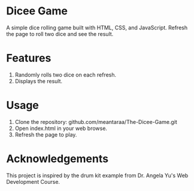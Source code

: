 # Dicee Game
A simple dice rolling game built with HTML, CSS, and JavaScript. Refresh the page to roll two dice and see the result.

# Features
1. Randomly rolls two dice on each refresh.
2. Displays the result.

# Usage
1. Clone the repository: github.com/meantaraa/The-Dicee-Game.git
2. Open index.html in your web browse.
3. Refresh the page to play.

# Acknowledgements
This project is inspired by the drum kit example from Dr. Angela Yu's Web Development Course.
